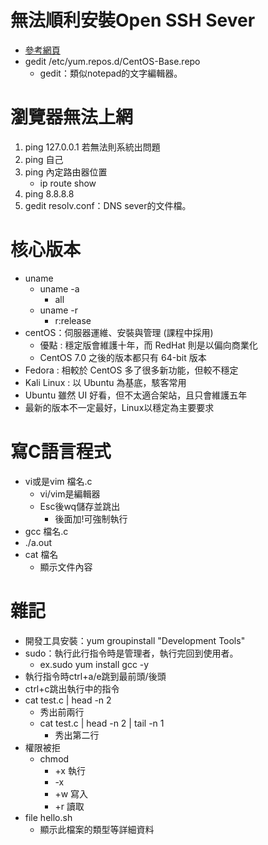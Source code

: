 # 無法順利安裝Open SSH Sever
* [參考網頁](http://ilms.csu.edu.tw/6736/doc/35571)
* gedit /etc/yum.repos.d/CentOS-Base.repo
   * gedit：類似notepad的文字編輯器。

# 瀏覽器無法上網
1. ping 127.0.0.1 若無法則系統出問題
2. ping 自己
3. ping 內定路由器位置
   * ip route show
4. ping 8.8.8.8
5. gedit resolv.conf：DNS sever的文件檔。

# 核心版本
* uname
   * uname -a
      * all
   * uname -r
      * r:release
* centOS：伺服器運維、安裝與管理 (課程中採用)
   * 優點 : 穩定版會維護十年，而 RedHat 則是以偏向商業化
   * CentOS 7.0 之後的版本都只有 64-bit 版本
* Fedora : 相較於 CentOS 多了很多新功能，但較不穩定
* Kali Linux : 以 Ubuntu 為基底，駭客常用
* Ubuntu 雖然 UI 好看，但不太適合架站，且只會維護五年
* 最新的版本不一定最好，Linux以穩定為主要要求

# 寫C語言程式
* vi或是vim 檔名.c
   * vi/vim是編輯器
   * Esc後wq儲存並跳出
      * 後面加!可強制執行
* gcc 檔名.c
* ./a.out
* cat 檔名
   * 顯示文件內容
   
# 雜記
* 開發工具安裝：yum groupinstall "Development Tools"
* sudo：執行此行指令時是管理者，執行完回到使用者。
   * ex.sudo yum install gcc -y
* 執行指令時ctrl+a/e跳到最前頭/後頭
* ctrl+c跳出執行中的指令
* cat test.c | head -n 2
  * 秀出前兩行
  * cat test.c | head -n 2 | tail -n 1
    * 秀出第二行
* 權限被拒
  * chmod
    * +x 執行
    * -x
    * +w 寫入
    * +r 讀取
* file hello.sh
  * 顯示此檔案的類型等詳細資料
